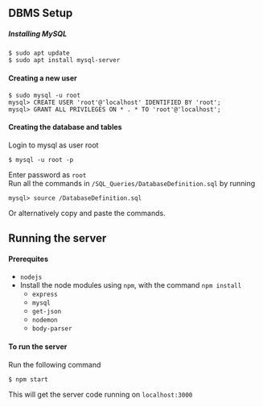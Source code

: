 ## DBMS Setup
##### Installing MySQL
```
$ sudo apt update
$ sudo apt install mysql-server
```

#### Creating a new user
```MySQL
$ sudo mysql -u root
mysql> CREATE USER 'root'@'localhost' IDENTIFIED BY 'root';
mysql> GRANT ALL PRIVILEGES ON * . * TO 'root'@'localhost';
```

#### Creating the database and tables
Login to mysql as user root
```
$ mysql -u root -p
```
Enter password as `root` <br>
Run all the commands in `/SQL_Queries/DatabaseDefinition.sql` by running
```MySQL
mysql> source /DatabaseDefinition.sql
```
Or alternatively copy and paste the commands.

## Running the server
#### Prerequites
- `nodejs`
- Install the node modules using `npm`, with the command `npm install`
  - `express`
  - `mysql`
  - `get-json`
  - `nodemon`
  - `body-parser`

#### To run the server
Run the following command
```
$ npm start
```
This will get the server code running on `localhost:3000`
